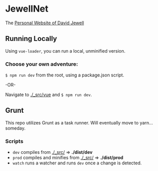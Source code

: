 # JewellNet

The [Personal Website of David Jewell](https://www.davidjewell.nyc)

## Running Locally

Using `vue-loader`, you can run a local, unminified version.

### Choose your own adventure:

`$ npm run dev` from the root, using a package.json script.

-OR-

Navigate to [./\_src/vue](_src/vue) and `$ npm run dev`.

## Grunt

This repo utilizes Grunt as a task runner. Will eventually move to yarn... someday.

### Scripts
- `dev` compiles from [./\_src/](_src) => **./dist/dev**
- `prod` compiles and minifies from [./\_src/](_src) => **./dist/prod**
- `watch` runs a watcher and runs `dev` once a change is detected.
